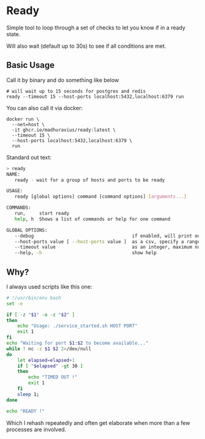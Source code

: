 # Ready

Simple tool to loop through a set of checks to let you know if in a ready state.

Will also wait (default up to 30s) to see if all conditions are met.

## Basic Usage

Call it by binary and do something like below

```shell
# will wait up to 15 seconds for postgres and redis
ready --timeout 15 --host-ports localhost:5432,localhost:6379 run
```

You can also call it via docker:

```shell
docker run \
  --net=host \
  -it ghcr.io/madhuravius/ready:latest \
  --timeout 15 \
  --host-ports localhost:5432,localhost:6379 \
  run
```

Standard out text:

```sh
> ready
NAME:
   ready - wait for a group of hosts and ports to be ready

USAGE:
   ready [global options] command [command options] [arguments...]

COMMANDS:
   run,     start ready
   help, h  Shows a list of commands or help for one command

GLOBAL OPTIONS:
   --debug                                    if enabled, will print out logs (default: true)
   --host-ports value [ --host-ports value ]  as a csv, specify a range of hosts and ports to check (ex: "localhost:3000,test:1234" )
   --timeout value                            as an integer, maximum number of seconds to wait and error if ready checks do not all pass by (default: 30)
   --help, -h                                 show help
```

## Why?

I always used scripts like this one:

```sh
# !/usr/bin/env bash
set -e 

if [ -z "$1" -o -z "$2" ]
then
    echo "Usage: ./service_started.sh HOST PORT"
    exit 1
fi
echo "Waiting for port $1:$2 to become available..."
while ! nc -z $1 $2 2>/dev/null
do
    let elapsed=elapsed+1
    if [ "$elapsed" -gt 30 ] 
    then
        echo "TIMED OUT !"
        exit 1
    fi  
    sleep 1;
done

echo "READY !"
```

Which I rehash repeatedly and often get elaborate when more than a few
processes are involved.